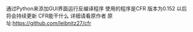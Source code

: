 通过Python来添加GUI界面运行反编译程序
使用的程序是CFR 版本为0.152 以后将会持续更新
CFR能干什么 详细请看原作者
原址:https://github.com/leibnitz27/cfr
